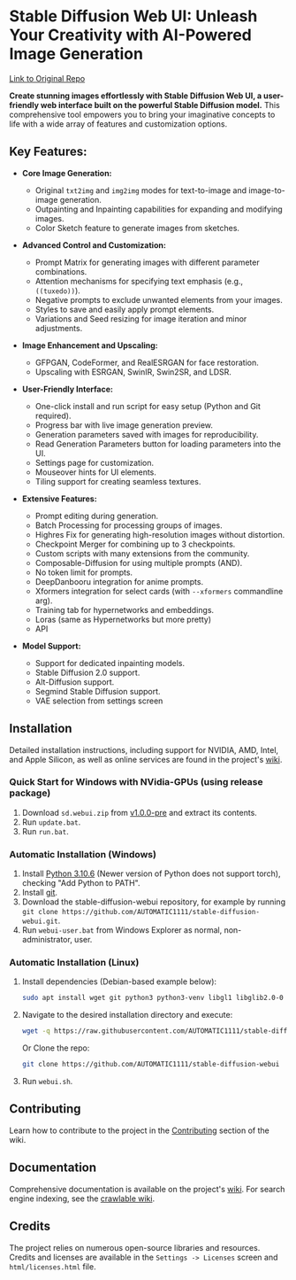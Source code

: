 # Stable Diffusion Web UI: Unleash Your Creativity with AI-Powered Image Generation

[Link to Original Repo](https://github.com/AUTOMATIC1111/stable-diffusion-webui)

**Create stunning images effortlessly with Stable Diffusion Web UI, a user-friendly web interface built on the powerful Stable Diffusion model.** This comprehensive tool empowers you to bring your imaginative concepts to life with a wide array of features and customization options.

## Key Features:

*   **Core Image Generation:**
    *   Original `txt2img` and `img2img` modes for text-to-image and image-to-image generation.
    *   Outpainting and Inpainting capabilities for expanding and modifying images.
    *   Color Sketch feature to generate images from sketches.

*   **Advanced Control and Customization:**
    *   Prompt Matrix for generating images with different parameter combinations.
    *   Attention mechanisms for specifying text emphasis (e.g., `((tuxedo))`).
    *   Negative prompts to exclude unwanted elements from your images.
    *   Styles to save and easily apply prompt elements.
    *   Variations and Seed resizing for image iteration and minor adjustments.

*   **Image Enhancement and Upscaling:**
    *   GFPGAN, CodeFormer, and RealESRGAN for face restoration.
    *   Upscaling with ESRGAN, SwinIR, Swin2SR, and LDSR.

*   **User-Friendly Interface:**
    *   One-click install and run script for easy setup (Python and Git required).
    *   Progress bar with live image generation preview.
    *   Generation parameters saved with images for reproducibility.
    *   Read Generation Parameters button for loading parameters into the UI.
    *   Settings page for customization.
    *   Mouseover hints for UI elements.
    *   Tiling support for creating seamless textures.

*   **Extensive Features:**
    *   Prompt editing during generation.
    *   Batch Processing for processing groups of images.
    *   Highres Fix for generating high-resolution images without distortion.
    *   Checkpoint Merger for combining up to 3 checkpoints.
    *   Custom scripts with many extensions from the community.
    *   Composable-Diffusion for using multiple prompts (AND).
    *   No token limit for prompts.
    *   DeepDanbooru integration for anime prompts.
    *   Xformers integration for select cards (with `--xformers` commandline arg).
    *   Training tab for hypernetworks and embeddings.
    *   Loras (same as Hypernetworks but more pretty)
    *   API

*   **Model Support:**
    *   Support for dedicated inpainting models.
    *   Stable Diffusion 2.0 support.
    *   Alt-Diffusion support.
    *   Segmind Stable Diffusion support.
    *   VAE selection from settings screen

## Installation

Detailed installation instructions, including support for NVIDIA, AMD, Intel, and Apple Silicon, as well as online services are found in the project's [wiki](https://github.com/AUTOMATIC1111/stable-diffusion-webui/wiki).

### Quick Start for Windows with NVidia-GPUs (using release package)

1.  Download `sd.webui.zip` from [v1.0.0-pre](https://github.com/AUTOMATIC1111/stable-diffusion-webui/releases/tag/v1.0.0-pre) and extract its contents.
2.  Run `update.bat`.
3.  Run `run.bat`.

### Automatic Installation (Windows)

1.  Install [Python 3.10.6](https://www.python.org/downloads/release/python-3106/) (Newer version of Python does not support torch), checking "Add Python to PATH".
2.  Install [git](https://git-scm.com/download/win).
3.  Download the stable-diffusion-webui repository, for example by running `git clone https://github.com/AUTOMATIC1111/stable-diffusion-webui.git`.
4.  Run `webui-user.bat` from Windows Explorer as normal, non-administrator, user.

### Automatic Installation (Linux)

1.  Install dependencies (Debian-based example below):

    ```bash
    sudo apt install wget git python3 python3-venv libgl1 libglib2.0-0
    ```
2.  Navigate to the desired installation directory and execute:

    ```bash
    wget -q https://raw.githubusercontent.com/AUTOMATIC1111/stable-diffusion-webui/master/webui.sh
    ```
    Or Clone the repo:
    ```bash
    git clone https://github.com/AUTOMATIC1111/stable-diffusion-webui
    ```
3.  Run `webui.sh`.

## Contributing

Learn how to contribute to the project in the [Contributing](https://github.com/AUTOMATIC1111/stable-diffusion-webui/wiki/Contributing) section of the wiki.

## Documentation

Comprehensive documentation is available on the project's [wiki](https://github.com/AUTOMATIC1111/stable-diffusion-webui/wiki). For search engine indexing, see the [crawlable wiki](https://github-wiki-see.page/m/AUTOMATIC1111/stable-diffusion-webui/wiki).

## Credits

The project relies on numerous open-source libraries and resources.  Credits and licenses are available in the `Settings -> Licenses` screen and `html/licenses.html` file.